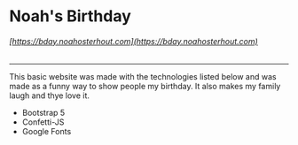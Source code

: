 # Noah's Birthday
###### [https://bday.noahosterhout.com](https://bday.noahosterhout.com)

***

<p>This basic website was made with the technologies listed below and was made as a funny way to show people my birthday.  It also makes my family laugh and thye love it.</p>
<ul>
<li>Bootstrap 5</li>
<li>Confetti-JS</li>
<li>Google Fonts</li>
</ul> 
